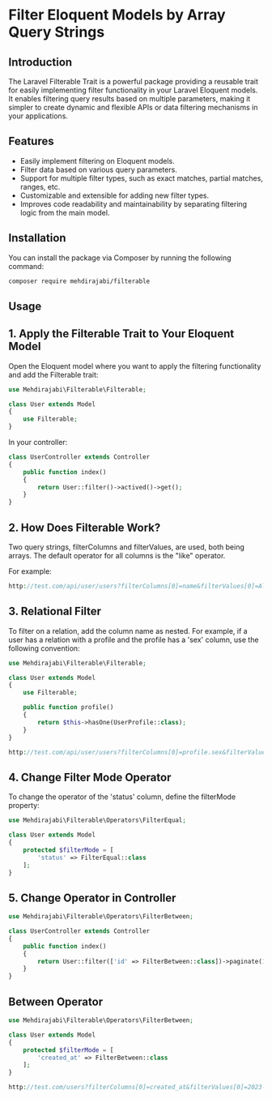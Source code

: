 # Filter Eloquent Models by Array Query Strings

## Introduction

The Laravel Filterable Trait is a powerful package providing a reusable trait for easily implementing filter functionality in your Laravel Eloquent models. It enables filtering query results based on multiple parameters, making it simpler to create dynamic and flexible APIs or data filtering mechanisms in your applications.

## Features

- Easily implement filtering on Eloquent models.
- Filter data based on various query parameters.
- Support for multiple filter types, such as exact matches, partial matches, ranges, etc.
- Customizable and extensible for adding new filter types.
- Improves code readability and maintainability by separating filtering logic from the main model.

## Installation

You can install the package via Composer by running the following command:

```bash
composer require mehdirajabi/filterable
```

## Usage
## 1. Apply the Filterable Trait to Your Eloquent Model

Open the Eloquent model where you want to apply the filtering functionality and add the Filterable trait:

```php
use Mehdirajabi\Filterable\Filterable;

class User extends Model
{
    use Filterable;
}
```

In your controller:

```php
class UserController extends Controller
{
    public function index()
    {
        return User::filter()->actived()->get();
    }
}
```

## 2. How Does Filterable Work?

Two query strings, filterColumns and filterValues, are used, both being arrays. The default operator for all columns is the "like" operator.

For example:

```php
http://test.com/api/user/users?filterColumns[0]=name&filterValues[0]=Alex
```

## 3. Relational Filter

To filter on a relation, add the column name as nested. For example, if a user has a relation with a profile and the profile has a 'sex' column, use the following convention:

```php
use Mehdirajabi\Filterable\Filterable;

class User extends Model
{
    use Filterable;

    public function profile()
    {
        return $this->hasOne(UserProfile::class);
    }
}
```

```php
http://test.com/api/user/users?filterColumns[0]=profile.sex&filterValues[0]=male
```

## 4. Change Filter Mode Operator

To change the operator of the 'status' column, define the filterMode property:

```php
use Mehdirajabi\Filterable\Operators\FilterEqual;

class User extends Model
{
    protected $filterMode = [
        'status' => FilterEqual::class
    ];
}
```

## 5. Change Operator in Controller

```php
use Mehdirajabi\Filterable\Operators\FilterBetween;

class UserController extends Controller
{
    public function index()
    {
        return User::filter(['id' => FilterBetween::class])->paginate(100);
    }
}
```

## Between Operator

```php
use Mehdirajabi\Filterable\Operators\FilterBetween;

class User extends Model
{
    protected $filterMode = [
        'created_at' => FilterBetween::class
    ];
}
```

```php
http://test.com/users?filterColumns[0]=created_at&filterValues[0]=2023-06-23 00:00:00, 2023-06-24 23:59:59
```
